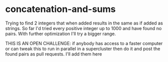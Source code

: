 # concatenation-and-sums
Trying to find 2 integers that when added results in the same as if added as strings.
So far I'd tried every positive integer up to 1000 and have found no pairs.
With further optimization I'll try a bigger range.

THIS IS AN OPEN CHALLENGE: if anybody has access to a faster computer or can tweak this to run in parallel in a supercluster then do it and post the found pairs as pull requests. I'll add them here
